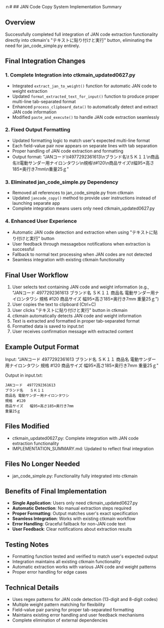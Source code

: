ｎ# ## JAN Code Copy System Implementation Summary

## Overview
Successfully completed full integration of JAN code extraction functionality directly into ctkmain's "テキストに貼り付けと実行" button, eliminating the need for jan_code_simple.py entirely.

## Final Integration Changes

### 1. Complete Integration into ctkmain_updated0627.py
- Integrated `extract_jan_to_weight()` function for automatic JAN code to weight extraction
- Updated `format_extracted_text_for_input()` function to produce proper multi-line tab-separated format
- Enhanced `process_clipboard_data()` to automatically detect and extract JAN code information
- Modified `paste_and_execute()` to handle JAN code extraction seamlessly

### 2. Fixed Output Formatting
- Updated formatting logic to match user's expected multi-line format
- Each field-value pair now appears on separate lines with tab separation
- Proper handling of JAN code extraction and formatting
- Output format: "JANコード\t4977292361613\nブランド名\tＳＫ１１\n商品名\t電動サンダー用ナイロンタワシ\n規格\t#120\n商品サイズ\t幅95×高さ185×奥行き7mm\n重量25ｇ"

### 3. Eliminated jan_code_simple.py Dependency
- Removed all references to jan_code_simple.py from ctkmain
- Updated `jancode_copy()` method to provide user instructions instead of launching separate app
- Complete integration means users only need ctkmain_updated0627.py

### 4. Enhanced User Experience
- Automatic JAN code detection and extraction when using "テキストに貼り付けと実行" button
- User feedback through messagebox notifications when extraction is successful
- Fallback to normal text processing when JAN codes are not detected
- Seamless integration with existing ctkmain functionality

## Final User Workflow
1. User selects text containing JAN code and weight information (e.g., "JANコード 4977292361613 ブランド名 ＳＫ１１ 商品名 電動サンダー用ナイロンタワシ 規格 #120 商品サイズ 幅95×高さ185×奥行き7mm 重量25ｇ")
2. User copies the text to clipboard (Ctrl+C)
3. User clicks "テキストに貼り付けと実行" button in ctkmain
4. ctkmain automatically detects JAN code and weight information
5. Text is extracted and formatted in proper tab-separated format
6. Formatted data is saved to input.txt
7. User receives confirmation message with extracted content

## Example Output Format
Input: "JANコード 4977292361613 ブランド名 ＳＫ１１ 商品名 電動サンダー用ナイロンタワシ 規格 #120 商品サイズ 幅95×高さ185×奥行き7mm 重量25ｇ"

Output in input.txt:
```
JANコード	4977292361613
ブランド名	ＳＫ１１
商品名	電動サンダー用ナイロンタワシ
規格	#120
商品サイズ	幅95×高さ185×奥行き7mm
重量25ｇ
```

## Files Modified
- ctkmain_updated0627.py: Complete integration with JAN code extraction functionality
- IMPLEMENTATION_SUMMARY.md: Updated to reflect final integration

## Files No Longer Needed
- jan_code_simple.py: Functionality fully integrated into ctkmain

## Benefits of Final Implementation
- **Single Application**: Users only need ctkmain_updated0627.py
- **Automatic Detection**: No manual extraction steps required
- **Proper Formatting**: Output matches user's exact specification
- **Seamless Integration**: Works with existing ctkmain workflow
- **Error Handling**: Graceful fallback for non-JAN code text
- **User Feedback**: Clear notifications about extraction results

## Testing Notes
- Formatting function tested and verified to match user's expected output
- Integration maintains all existing ctkmain functionality
- Automatic extraction works with various JAN code and weight patterns
- Proper error handling for edge cases

## Technical Details
- Uses regex patterns for JAN code detection (13-digit and 8-digit codes)
- Multiple weight pattern matching for flexibility
- Field-value pair parsing for proper tab-separated formatting
- Maintains existing error handling and user feedback mechanisms
- Complete elimination of external dependencies

